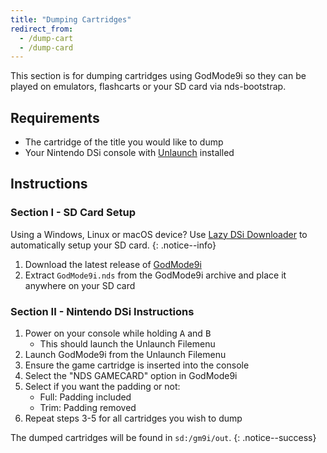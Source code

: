 ```yaml
---
title: "Dumping Cartridges"
redirect_from:
  - /dump-cart
  - /dump-card
---
```


This section is for dumping cartridges using GodMode9i so they can be played on emulators, flashcarts or your SD card via nds-bootstrap.

## Requirements
* The cartridge of the title you would like to dump
* Your Nintendo DSi console with [Unlaunch](installing-unlaunch) installed

## Instructions
### Section I - SD Card Setup

Using a Windows, Linux or macOS device? Use [Lazy DSi Downloader](lazy-dsi-downloader) to automatically setup your SD card.
{: .notice--info}

1. Download the latest release of [GodMode9i](https://github.com/RocketRobz/godmode9i/releases)
1. Extract `GodMode9i.nds` from the GodMode9i archive and place it anywhere on your SD card

### Section II - Nintendo DSi Instructions
1. Power on your console while holding <kbd class="face">A</kbd> and <kbd class="face">B</kbd>
   - This should launch the Unlaunch Filemenu
1. Launch GodMode9i from the Unlaunch Filemenu
1. Ensure the game cartridge is inserted into the console
1. Select the "NDS GAMECARD" option in GodMode9i
1. Select if you want the padding or not:
   - Full: Padding included
   - Trim: Padding removed
1. Repeat steps 3-5 for all cartridges you wish to dump

The dumped cartridges will be found in `sd:/gm9i/out`.
{: .notice--success}
